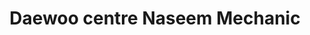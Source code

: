 ---
title: "Daewoo centre Naseem Mechanic"
url: /karachi/daewoo-centre-naseem-mechanic/
shop: car repair
---
